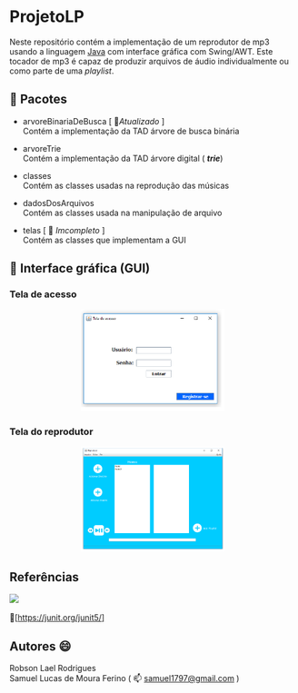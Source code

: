 # ProjetoLP

Neste repositório contém a implementação de um reprodutor de mp3 usando a linguagem [Java] com interface gráfica com Swing/AWT. Este tocador de mp3 é capaz de produzir arquivos de áudio individualmente ou como parte de uma _playlist_.

[Java]: https://pt.wikipedia.org/wiki/Java_(linguagem_de_programa%C3%A7%C3%A3o)

## :file_folder: Pacotes

 - arvoreBinariaDeBusca [ :hammer:_Atualizado_ ]  
 	Contém a implementação da TAD árvore de busca binária  
 	
 
 - arvoreTrie   
 	Contém a implementação da TAD árvore digital ( ***trie***)  
  
 - classes  
 	Contém as classes usadas na reprodução das músicas 
 	
 - dadosDosArquivos  
 	Contém as classes usada na manipulação de arquivo	
     
 - telas [ :construction: _Imcompleto_ ]  
 	Contém as classes que implementam a GUI  
  


## :art: Interface gráfica (GUI)
### 	Tela de acesso
<p align="center">
<img src="https://github.com/LaelRodrigues/ProjetoLP/blob/master/imagensParaGui/imagensReadme/telaLogin.png" width="50%"  />
</p>


### 	Tela do reprodutor

<p align="center">
<img src="https://github.com/LaelRodrigues/ProjetoLP/blob/master/imagensParaGui/imagensReadme/reprodutor.png" width="50%"  />
</p>


## Referências 


<p align="left">
<img src="https://cdn-images-1.medium.com/max/982/1*AiTBjfsoj3emarTpaeNgKQ.png" width="14%"  />
</p>

:link:[https://junit.org/junit5/]

[https://junit.org/junit5/]: https://junit.org/junit5/

## Autores :smile:

Robson Lael Rodrigues  
Samuel Lucas de Moura Ferino	( :mailbox: <samuel1797@gmail.com> )
